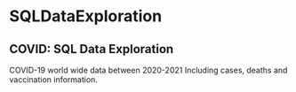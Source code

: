 # SQLDataExploration
## COVID: SQL Data Exploration
COVID-19 world wide data between 2020-2021 Including cases, deaths and vaccination information. 
